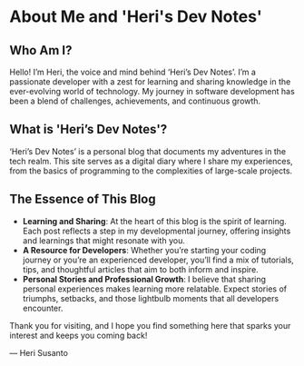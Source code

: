 # About Me and 'Heri's Dev Notes'

## Who Am I?
Hello! I’m Heri, the voice and mind behind ‘Heri’s Dev Notes’. I’m a passionate developer with a zest for learning and sharing knowledge in the ever-evolving world of technology. My journey in software development has been a blend of challenges, achievements, and continuous growth.

## What is 'Heri’s Dev Notes'?
‘Heri’s Dev Notes’ is a personal blog that documents my adventures in the tech realm. This site serves as a digital diary where I share my experiences, from the basics of programming to the complexities of large-scale projects.

## The Essence of This Blog
- **Learning and Sharing**: At the heart of this blog is the spirit of learning. Each post reflects a step in my developmental journey, offering insights and learnings that might resonate with you.
- **A Resource for Developers**: Whether you’re starting your coding journey or you’re an experienced developer, you’ll find a mix of tutorials, tips, and thoughtful articles that aim to both inform and inspire.
- **Personal Stories and Professional Growth**: I believe that sharing personal experiences makes learning more relatable. Expect stories of triumphs, setbacks, and those lightbulb moments that all developers encounter.

Thank you for visiting, and I hope you find something here that sparks your interest and keeps you coming back!

— Heri Susanto
